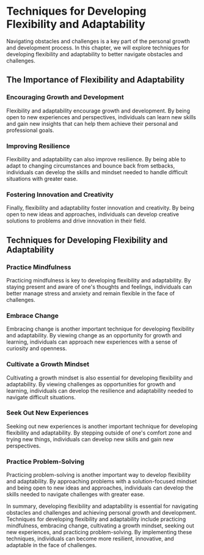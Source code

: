 # Techniques for Developing Flexibility and Adaptability

Navigating obstacles and challenges is a key part of the personal growth and development process. In this chapter, we will explore techniques for developing flexibility and adaptability to better navigate obstacles and challenges.

The Importance of Flexibility and Adaptability
----------------------------------------------

### Encouraging Growth and Development

Flexibility and adaptability encourage growth and development. By being open to new experiences and perspectives, individuals can learn new skills and gain new insights that can help them achieve their personal and professional goals.

### Improving Resilience

Flexibility and adaptability can also improve resilience. By being able to adapt to changing circumstances and bounce back from setbacks, individuals can develop the skills and mindset needed to handle difficult situations with greater ease.

### Fostering Innovation and Creativity

Finally, flexibility and adaptability foster innovation and creativity. By being open to new ideas and approaches, individuals can develop creative solutions to problems and drive innovation in their field.

Techniques for Developing Flexibility and Adaptability
------------------------------------------------------

### Practice Mindfulness

Practicing mindfulness is key to developing flexibility and adaptability. By staying present and aware of one's thoughts and feelings, individuals can better manage stress and anxiety and remain flexible in the face of challenges.

### Embrace Change

Embracing change is another important technique for developing flexibility and adaptability. By viewing change as an opportunity for growth and learning, individuals can approach new experiences with a sense of curiosity and openness.

### Cultivate a Growth Mindset

Cultivating a growth mindset is also essential for developing flexibility and adaptability. By viewing challenges as opportunities for growth and learning, individuals can develop the resilience and adaptability needed to navigate difficult situations.

### Seek Out New Experiences

Seeking out new experiences is another important technique for developing flexibility and adaptability. By stepping outside of one's comfort zone and trying new things, individuals can develop new skills and gain new perspectives.

### Practice Problem-Solving

Practicing problem-solving is another important way to develop flexibility and adaptability. By approaching problems with a solution-focused mindset and being open to new ideas and approaches, individuals can develop the skills needed to navigate challenges with greater ease.

In summary, developing flexibility and adaptability is essential for navigating obstacles and challenges and achieving personal growth and development. Techniques for developing flexibility and adaptability include practicing mindfulness, embracing change, cultivating a growth mindset, seeking out new experiences, and practicing problem-solving. By implementing these techniques, individuals can become more resilient, innovative, and adaptable in the face of challenges.
